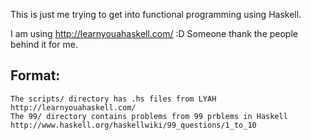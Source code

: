 This is just me trying to get into functional programming using Haskell.

I am using http://learnyouahaskell.com/ :D Someone thank the people behind it for me.

Format:
-------

    The scripts/ directory has .hs files from LYAH http://learnyouahaskell.com/
    The 99/ directory contains problems from 99 prblems in Haskell http://www.haskell.org/haskellwiki/99_questions/1_to_10